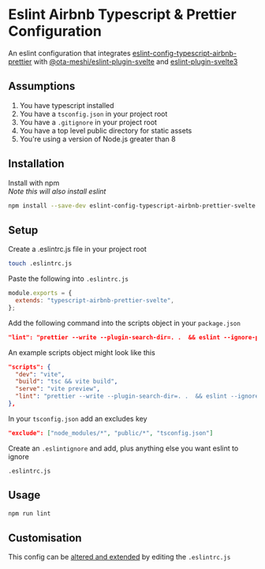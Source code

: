 # Eslint Airbnb Typescript & Prettier Configuration
An eslint configuration that integrates [eslint-config-typescript-airbnb-prettier](https://www.npmjs.com/package/eslint-config-typescript-airbnb-prettier) with [@ota-meshi/eslint-plugin-svelte](https://ota-meshi.github.io/eslint-plugin-svelte/) and [eslint-plugin-svelte3](https://preview.npmjs.com/package/eslint-plugin-svelte3)

## Assumptions
1. You have typescript installed
1. You have a ```tsconfig.json``` in your project root
1. You have a ```.gitignore``` in your project root
1. You have a top level public directory for static assets
1. You're using a version of Node.js greater than 8

## Installation 
Install with npm   
*Note this will also install eslint*

```bash
npm install --save-dev eslint-config-typescript-airbnb-prettier-svelte
```  

## Setup
Create a .eslintrc.js file in your project root
```bash
touch .eslintrc.js
```

Paste the following into ```.eslintrc.js```
```javascript
module.exports = {
  extends: "typescript-airbnb-prettier-svelte",
};
```

Add the following command into the scripts object in your ```package.json```
```json
"lint": "prettier --write --plugin-search-dir=. .  && eslint --ignore-path .gitignore src/**"
```

An example scripts object might look like this
```json
"scripts": {
  "dev": "vite",
  "build": "tsc && vite build",
  "serve": "vite preview",
  "lint": "prettier --write --plugin-search-dir=. .  && eslint --ignore-path .gitignore src/**"
},
```

In your ```tsconfig.json``` add an excludes key
```json
"exclude": ["node_modules/*", "public/*", "tsconfig.json"]
```

Create an ```.eslintignore``` and add, plus anything else you want eslint to ignore 
```
.eslintrc.js
```

## Usage
```bash
npm run lint
```

## Customisation
This config can be [altered and extended](https://eslint.org/docs/user-guide/configuring/) by editing the ```.eslintrc.js```